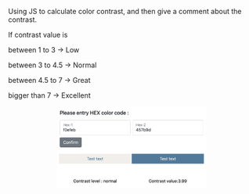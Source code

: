 Using JS to calculate color contrast, and then give a comment about the contrast.

If contrast value is 


between 1 to 3 -> Low


between 3 to 4.5 -> Normal 


between 4.5 to 7 -> Great

bigger than 7 -> Excellent


<div align="center">
    <img src="https://github.com/james093131/Color_contrast/blob/master/demo.png" alt="Demo" width="60%"/>
</div>